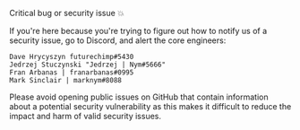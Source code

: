 Critical bug or security issue 💥

If you're here because you're trying to figure out how to notify us of a security issue, go to Discord, and alert the core engineers:

    Dave Hrycyszyn futurechimp#5430
    Jedrzej Stuczynski "Jedrzej | Nym#5666"
    Fran Arbanas | franarbanas#0995
    Mark Sinclair | marknym#8088 

Please avoid opening public issues on GitHub that contain information about a potential security vulnerability as this makes it difficult to reduce the impact and harm of valid security issues.
